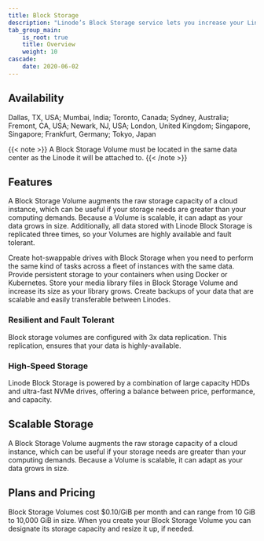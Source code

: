 ```yaml
---
title: Block Storage
description: "Linode’s Block Storage service lets you increase your Linode’s storage capacity by attaching additional high-speed volumes. Volumes are managed independently of Linodes, so your data persists even if you delete your Linode."
tab_group_main:
    is_root: true
    title: Overview
    weight: 10
cascade:
    date: 2020-06-02
---
```


## Availability

Dallas, TX, USA; Mumbai, India; Toronto, Canada; Sydney, Australia; Fremont, CA, USA; Newark, NJ, USA; London, United Kingdom; Singapore, Singapore; Frankfurt, Germany; Tokyo, Japan

{{< note >}}
A Block Storage Volume must be located in the same data center as the Linode it will be attached to.
{{< /note >}}

## Features

A Block Storage Volume augments the raw storage capacity of a cloud instance, which can be useful if your storage needs are greater than your computing demands. Because a Volume is scalable, it can adapt as your data grows in size. Additionally, all data stored with Linode Block Storage is replicated three times, so your Volumes are highly available and fault tolerant.

Create hot-swappable drives with Block Storage when you need to perform the same kind of tasks across a fleet of instances with the same data.
Provide persistent storage to your containers when using Docker or Kubernetes.
Store your media library files in Block Storage Volume and increase its size as your library grows.
Create backups of your data that are scalable and easily transferable between Linodes.

### Resilient and Fault Tolerant

Block storage volumes are configured with 3x data replication. This replication, ensures that your data is highly-available.

### High-Speed Storage

Linode Block Storage is powered by a combination of large capacity HDDs and ultra-fast NVMe drives, offering a balance between price, performance, and capacity.

## Scalable Storage

A Block Storage Volume augments the raw storage capacity of a cloud instance, which can be useful if your storage needs are greater than your computing demands. Because a Volume is scalable, it can adapt as your data grows in size.

## Plans and Pricing

Block Storage Volumes cost $0.10/GiB per month and can range from 10 GiB to 10,000 GiB in size. When you create your Block Storage Volume you can designate its storage capacity and resize it up, if needed.